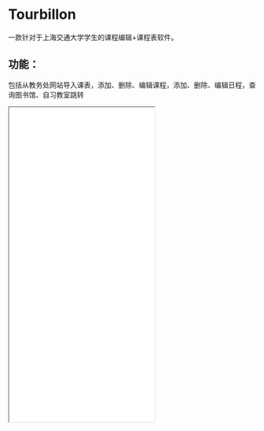 # Tourbillon

一款针对于上海交通大学学生的课程编辑+课程表软件。

## 功能：

包括从教务处网站导入课表，添加、删除、编辑课程，添加、删除、编辑日程，查询图书馆、自习教室跳转

<iframe height=640 width=296 src="demo.mp4">



开发者：

[wxy]: https://github.com/Wu-XinYuan	""wxy""

[xx]:https://github.com/blueeeeeeeee "xx"
[pmc]:https://github.com/Panmuchen "pmc"

